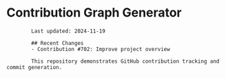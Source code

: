 # Contribution Graph Generator
            
            Last updated: 2024-11-19
            
            ## Recent Changes
            - Contribution #702: Improve project overview
            
            This repository demonstrates GitHub contribution tracking and commit generation.
        